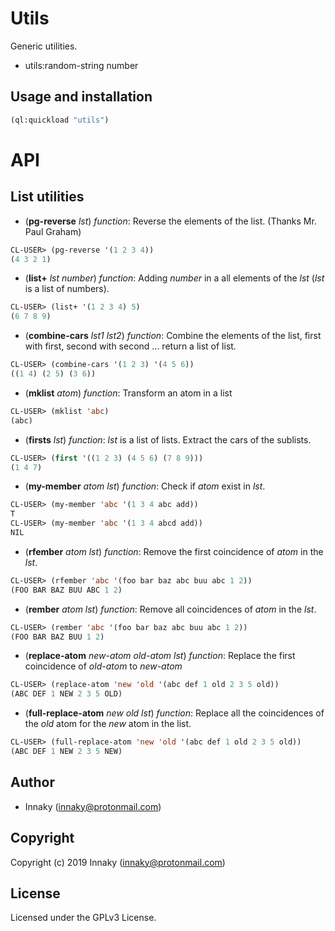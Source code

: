 # Utils

Generic utilities.

* utils:random-string number

## Usage and installation

```lisp
(ql:quickload "utils")
```

# API

## List utilities

* (**pg-reverse** _lst_)    _function_:
  Reverse the elements of the list. (Thanks Mr. Paul Graham)

```lisp
CL-USER> (pg-reverse '(1 2 3 4))
(4 3 2 1)
```

* (**list+** _lst number_)    _function_:
  Adding _number_ in a all elements of the _lst_ (_lst_ is a list of numbers).

```lisp
CL-USER> (list+ '(1 2 3 4) 5)
(6 7 8 9)
```
* (**combine-cars** _lst1 lst2_)    _function_:
  Combine the elements of the list, first with first, second with second ...
  return a list of list.

```lisp
CL-USER> (combine-cars '(1 2 3) '(4 5 6))
((1 4) (2 5) (3 6))
```

* (**mklist** _atom_)     _function_:
  Transform an atom in a list

```lisp
CL-USER> (mklist 'abc)
(abc)
```

* (**firsts** _lst_)     _function_:
  _lst_ is a list of lists. Extract the cars of the sublists.

```lisp
CL-USER> (first '((1 2 3) (4 5 6) (7 8 9)))
(1 4 7)
```

* (**my-member** _atom lst_)     _function_:
  Check if _atom_ exist in _lst_.

```lisp
CL-USER> (my-member 'abc '(1 3 4 abc add))
T
CL-USER> (my-member 'abc '(1 3 4 abcd add))
NIL
```

* (**rfember** _atom lst_)     _function_:
  Remove the first coincidence of _atom_ in the _lst_.

```lisp
CL-USER> (rfember 'abc '(foo bar baz abc buu abc 1 2))
(FOO BAR BAZ BUU ABC 1 2)
```

* (**rember** _atom lst_)     _function_:
  Remove all coincidences of _atom_ in the _lst_.

```lisp
CL-USER> (rember 'abc '(foo bar baz abc buu abc 1 2))
(FOO BAR BAZ BUU 1 2)
```

* (**replace-atom** _new-atom old-atom lst_)     _function_:
  Replace the first coincidence of _old-atom_ to _new-atom_

```lisp
CL-USER> (replace-atom 'new 'old '(abc def 1 old 2 3 5 old))
(ABC DEF 1 NEW 2 3 5 OLD)
```

* (**full-replace-atom** _new old lst_)     _function_:
  Replace all the coincidences of the _old_ atom for the _new_ atom in the list.

```lisp
CL-USER> (full-replace-atom 'new 'old '(abc def 1 old 2 3 5 old))
(ABC DEF 1 NEW 2 3 5 NEW)
```
## Author

* Innaky (innaky@protonmail.com)

## Copyright

Copyright (c) 2019 Innaky (innaky@protonmail.com)

## License

Licensed under the GPLv3 License.
